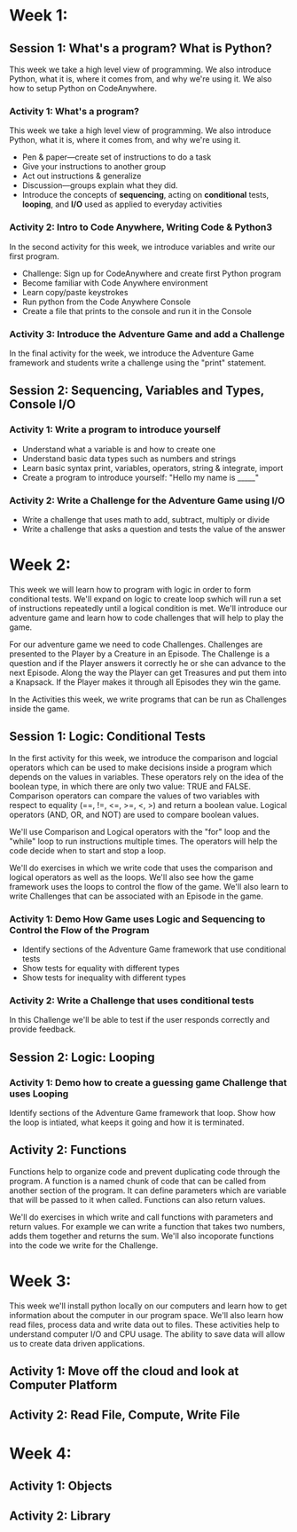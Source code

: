 # Week 1:

## Session 1: What's a program? What is Python?

This week we take a high level view of programming. We also introduce Python, what it is, where it comes from, and why we're using it. We also how to setup Python on CodeAnywhere.

### Activity 1: What's a program?

This week we take a high level view of programming. We also introduce Python, what it is, where it comes from, and why we're using it.

* Pen & paper—create set of instructions to do a task
* Give your instructions to another group
* Act out instructions & generalize
* Discussion—groups explain what they did.
* Introduce the concepts of **sequencing**, acting on **conditional** tests, **looping**, and **I/O** used as applied to everyday activities

### Activity 2: Intro to Code Anywhere, Writing Code & Python3

In the second activity for this week, we introduce variables and write our first program.

* Challenge: Sign up for CodeAnywhere and create first Python program
* Become familiar with Code Anywhere environment
* Learn copy/paste keystrokes
* Run python from the Code Anywhere Console
* Create a file that prints to the console and run it in the Console

### Activity 3: Introduce the Adventure Game and add a Challenge

In the final activity for the week, we introduce the Adventure Game framework and students write a challenge using the "print" statement.

## Session 2: Sequencing, Variables and Types, Console I/O

### Activity 1: Write a program to introduce yourself

* Understand what a variable is and how to create one
* Understand basic data types such as numbers and strings
* Learn basic syntax print, variables, operators, string & integrate, import
* Create a program to introduce yourself: "Hello my name is \_\_\_\_\_"

### Activity 2: Write a Challenge for the Adventure Game using I/O

* Write a challenge that uses math to add, subtract, multiply or divide
* Write a challenge that asks a question and tests the value of the answer

# Week 2:

This week we will learn how to program with logic in order to form conditional tests.  We'll expand on logic to create loop swhich will run a set of instructions repeatedly until a logical condition is met.  We'll introduce our adventure game and learn how to code challenges that will help to play the game.

For our adventure game we need to code Challenges.  Challenges are presented to the Player by a Creature in an Episode.  The Challenge is a question and if the Player answers it correctly he or she can advance to the next Episode.  Along the way the Player can get Treasures and put them into a Knapsack.  If the Player makes it through all Episodes they win the game.

In the Activities this week, we write programs that can be run as Challenges inside the game.

## Session 1: Logic: Conditional Tests

In the first activity for this week, we introduce the comparison and logcial operators which can be used to make decisions inside a program which depends on the values in variables. These operators rely on the idea of the boolean type, in which there are only two value: TRUE and FALSE.  Comparison operators can compare the values of two variables with respect to equality \(==, !=, &lt;=, &gt;=, &lt;, &gt;\) and return a boolean value.  Logical operators \(AND, OR, and NOT\) are used to compare boolean values.

We'll use Comparison and Logical operators with the "for" loop and the "while" loop to run instructions multiple times.  The operators will help the code decide when to start and stop a loop.

We'll do exercises in which we write code that uses the comparison and logical operators as well as the loops. We'll also see how the game framework uses the loops to control the flow of the game.  We'll also learn to write Challenges that can be associated with an Episode in the game.

### Activity 1: Demo How Game uses Logic and Sequencing to Control the Flow of the Program

* Identify sections of the Adventure Game framework that use conditional tests
* Show tests for equality with different types
* Show tests for inequality with different types

### Activity 2: Write a Challenge that uses conditional tests

In this Challenge we'll be able to test if the user responds correctly and provide feedback.

## Session 2: Logic: Looping

### Activity 1: Demo how to create a guessing game Challenge that uses Looping

Identify sections of the Adventure Game framework that loop.  Show how the loop is intiated, what keeps it going and how it is terminated.

## Activity 2: Functions

Functions help to organize code and prevent duplicating code through the program.  A function is a named chunk of code that can be called from another section of the program.  It can define parameters which are variable that will be passed to it when called. Functions can also return values.

We'll do exercises in which write and call functions with parameters and return values.  For example we can write a function that takes two numbers, adds them together and returns the sum.  We'll also incoporate functions into the code we write for the Challenge.

# Week 3:

This week we'll install python locally on our computers and learn how to get information about the computer in our program space.  We'll also learn how read files, process data and write data out to files.  These activities help to understand computer I/O and CPU usage.  The ability to save data will allow us to create data driven applications.

## Activity 1: Move off the cloud and look at Computer Platform

## Activity 2:  Read File, Compute, Write File

# Week 4:

## Activity 1: Objects

## Activity 2: Library

## 



